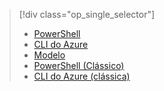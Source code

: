 > [!div class="op_single_selector"]
> * [PowerShell](../articles/virtual-network/virtual-network-deploy-multinic-arm-ps.md)
> * [CLI do Azure](../articles/virtual-network/virtual-network-deploy-multinic-arm-cli.md)
> * [Modelo](../articles/virtual-network/virtual-network-deploy-multinic-arm-template.md)
> * [PowerShell (Clássico)](../articles/virtual-network/virtual-network-deploy-multinic-classic-ps.md)
> * [CLI do Azure (clássica)](../articles/virtual-network/virtual-network-deploy-multinic-classic-cli.md)
